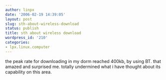 ```yaml
---
author: linpx
date: '2006-02-19 14:39:05'
layout: post
slug: sth-about-wireless-download
status: publish
title: sth about wireless download
wordpress_id: '210'
categories:
- lpx.linux.computer
---
```


the peak rate for downloading in my dorm reached 400kb, by using BT. that
amazed and surprised me. totally undermined what i have thought about its
capability on this area.

